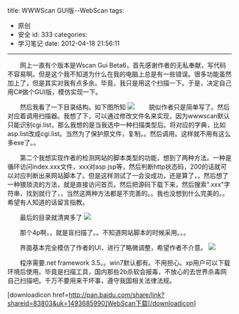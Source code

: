 title: WWWScan GUI版--WebScan
tags:
  - 原创
  - 安全
id: 333
categories:
  - 学习笔记
date: 2012-04-18 21:56:11
---

　　网上一直有个版本是Wscan Gui Beta6，首先感谢作者的无私奉献，写代码不容易啊。但是这个我不知道为什么在我的电脑上总是有一些错误。很多功能虽然加上了，但是其实对我有点多余。毕竟，我只是用这个扫描一下。于是，决定自己用C#做个GUI版，模仿实现一下。

　　然后我看了一下目录结构。如下图所知
[![](/images/1ab70fd66fde9efa08507a1d3930a4c4c9c4e53f.jpg)](http://leaverimage.b0.upaiyun.com/20741_o.jpg)
　　貌似作者只是简单写了。然后对应着调用扫描器。我想了下，可以通过修改文件名来实现，因为wwwscan默认只能识别cgi.list，那么我想的是当我选中一种扫描类型后。将对应的字典，比如asp.list改成cgi.list。当然为了保护原文件，复制。。然后调用。这样就不用有这么多exe了。。

　　第二个我想实现作者的检测网站的脚本类型的功能，想到了两种方法。一种是循环访问index.xxx文件，xxx对asp jsp等，然后判断http状态码，200的话就可以对应判断出来网站脚本了。但是这样测试了一会没成功，还是算了，，然后想了一种猥琐流的方法，就是直接访问首页。然后把源码下载下来，然后搜索".xxx"字符串，找到就行了，，当然这两种方法都是不完善的。。我也没想到什么完美的。。希望有人知道的话留言指教。

　　最后的目录就清爽多了
[![](/images/5a2532b3507acd9c4ddd6787249e87f588554c46.jpg)](http://leaverimage.b0.upaiyun.com/20742_o.jpg)

　　那个4p啊，，就是盲扫描了。。不知道网站脚本的时候采用。。。

　　界面基本完全模仿了作者的UI，进行了略微调整，希望作者不介意。
[![](/images/d099861e804d120c52b106989f63254908490533.jpg)](http://leaverimage.b0.upaiyun.com/20743_o.jpg)

　　程序需要.net framework 3.5。。win7默认都有。不用担心。xp用户可以下载环境后使用。毕竟是扫描工具，国内那些2b杀软会报毒，不放心的去世界杀毒网自己扫描吧。千万不要用来干坏事，遵守我国相关法律法规。

[downloadicon href=http://pan.baidu.com/share/link?shareid=83803&uk=1493685990]WebScan下载[/downloadicon]